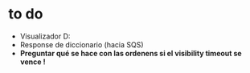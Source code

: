 # to do
<ul>
    <li>Visualizador D:</li>
    <li>Response de diccionario (hacia SQS)</li>
    <li>  <b>Preguntar qué se hace con las ordenens si el visibility timeout se vence !</b> </li>
</ul>
<div>
</div>
